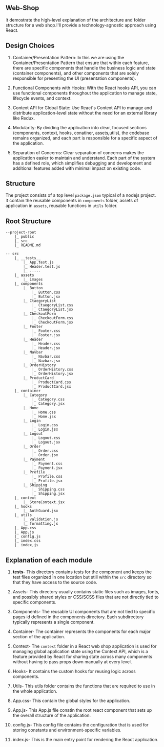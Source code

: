 ## Web-Shop
It demostrate the high-level explanation of the architecture and folder structure for a web shop.I'll provide a technology-agnostic approach using React. 


## Design Choices
1. Container/Presentation Pattern: In this we are using the Container/Presentation Pattern that ensure that within each feature, there are specific components that handle the business logic and state (container components), and other components that are solely responsible for presenting the UI (presentation components).

2. Functional Components with Hooks: With the React hooks API, you can use functional components throughout the application to manage state, lifecycle events, and context.

3. Context API for Global State: Use React's Context API to manage and distribute application-level state without the need for an external library like Redux.

4. Modularity: By dividing the application into clear, focused sections (components, context, hooks, conatiner, assets,utils), the codebase remains organized, and each part is responsible for a specific aspect of the application.

5. Separation of Concerns: Clear separation of concerns makes the application easier to maintain and understand. Each part of the system has a defined role, which simplifies debugging and development and additional features added with minimal impact on existing code.

## Structure
The project consists of a top level `package.json` typical of a nodejs project. It contain the reusable components in `components` folder, assets of application in `assets`, reusable functions in `utils` folder.

## Root Structure 
    
```
--project-root
    |_ public
    |_ src
    |_ README.md

```
```
-- src
    |_ __tests__
        |_ App.test.js
        |_ Header.test.js
        |_ .....
    |_ assets 
        |_ images
    |_ components
        |_ Button
            |_ Button.css
            |_ Button.jsx
        |_ CtaegoryList
            |_ CtaegoryList.css
            |_ CtaegoryList.jsx
        |_ CheckoutForm
            |_ CheckoutForm.css
            |_ CheckoutForm.jsx
        |_ Footer
            |_ Footer.css
            |_ Footer.jsx
        |_ Header
            |_ Header.css
            |_ Header.jsx
        |_ Navbar
            |_ Navbar.css
            |_ Navbar.jsx
        |_ OrderHistory
            |_ OrderHistory.css
            |_ OrderHistory.jsx
        |_ ProductCard
            |_ ProductCard.css
            |_ ProductCard.jsx
    |_ container
        |_ Category
            |_ Category.css
            |_ Category.jsx
        |_ Home
            |_ Home.css
            |_ Home.jsx
        |_ Login
            |_ Login.css
            |_ Login.jsx
        |_ Logout
            |_ Logout.css
            |_ Logout.jsx
        |_ Order
            |_ Order.css
            |_ Order.jsx
        |_ Payment
            |_ Payment.css
            |_ Payment.jsx
        |_ Profile
            |_ Profile.css
            |_ Profile.jsx
        |_ Shipping
            |_ Shipping.css
            |_ Shipping.jsx       
    |_ context
        |_ StoreContext.jsx
    |_ hooks
        |_ AuthGuard.jsx
    |_ utils
        |_ validation.js
        |_ formatting.js
    |_ App.css 
    |_ App.js
    |_ config.js
    |_ index.css
    |_ index,js

```

## Explanation of each  module 

1. __tests__- This directory contains tests for the component and keeps the test files organized in one location but still within the `src` directory so that they have access to the source code.

2. Assets- This directory usually contains static files such as images, fonts, and possibly shared styles or CSS/SCSS files that are not directly tied to specific components.

3. Components- The reusable UI components that are not tied to specific pages id defined in the components directory. Each subdirectory typically represents a single component. 

4. Container- The container represents the components for each major section of the application.

5. Context- The `context` folder in a React web shop application is used for managing global application state using the Context API, which is a feature provided by React for sharing state across many components without having to pass props down manually at every level.

6. Hooks- It contains the custom hooks for reusing logic across components.

7. Utils- This utils folder contains the functions that are required to use in the whole application. 

8. App.css- This contain the global styles for the application. 

9. App.js- This App.js file conatin the root react component that sets up the overall structure of the application.

10. config.js- This config file contains the configuration that is used for storing constants and environment-specific variables.

11. index.js- This is the main entry point for rendering the React application.
